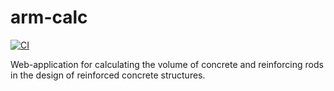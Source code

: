 # arm-calc
[![CI](https://github.com/gavagaver/arm-calc/actions/workflows/build_and_tests.yml/badge.svg?branch=main)](https://github.com/gavagaver/arm-calc/actions/workflows/build_and_tests.yml)

Web-application for calculating the volume of concrete and reinforcing rods in the design of reinforced concrete structures.
